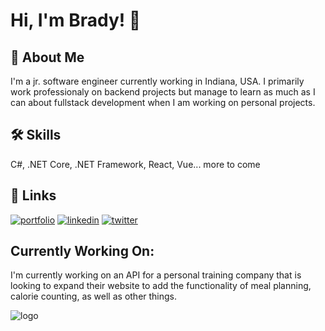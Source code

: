 
# Hi, I'm Brady! 👋


## 🚀 About Me
I'm a jr. software engineer currently working in Indiana, USA. I primarily work professionaly on backend projects but manage to learn as much as I can about fullstack development when I am working on personal projects.


## 🛠 Skills
C#, .NET Core, .NET Framework, React, Vue... more to come


## 🔗 Links
[![portfolio](https://img.shields.io/badge/my_portfolio-000?style=for-the-badge&logo=ko-fi&logoColor=white)](https://github.com/bradyscode)
[![linkedin](https://img.shields.io/badge/linkedin-0A66C2?style=for-the-badge&logo=linkedin&logoColor=white)](https://www.linkedin.com/in/bradystohler)
[![twitter](https://img.shields.io/badge/twitter-1DA1F2?style=for-the-badge&logo=twitter&logoColor=white)](https://twitter.com/bradyscode)


## Currently Working On:
I'm currently working on an API for a personal training company that is looking to expand their website to add the functionality of meal planning, calorie counting, as well as other things.


![logo](https://user-images.githubusercontent.com/58865862/162867934-ae64015e-b67d-42fd-9867-5370ed2ccc27.png)

